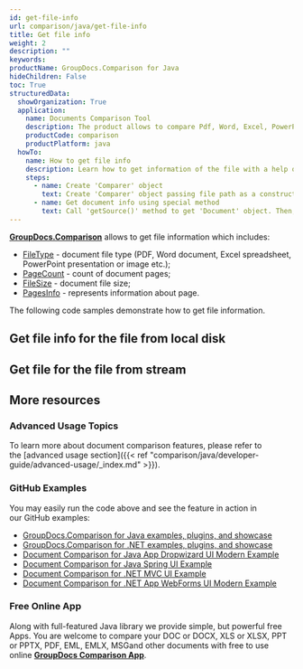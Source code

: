 ```yaml
---
id: get-file-info
url: comparison/java/get-file-info
title: Get file info
weight: 2
description: ""
keywords:
productName: GroupDocs.Comparison for Java
hideChildren: False
toc: True
structuredData:
  showOrganization: True
  application:
    name: Documents Comparison Tool
    description: The product allows to compare Pdf, Word, Excel, PowerPoint, AutoCad, Image, Code and much more file formats. Comparison API also supports accepting or rejecting changes, extracting document information and generating comparison report
    productCode: comparison
    productPlatform: java
  howTo:
    name: How to get file info
    description: Learn how to get information of the file with a help of Comparison API
    steps:
      - name: Create 'Comparer' object
        text: Create 'Comparer' object passing file path as a constructor argument
      - name: Get document info using special method
        text: Call 'getSource()' method to get 'Document' object. Then, call 'getDocumentInfo()' method of 'Document' object to get document info
---
```


**[GroupDocs.Comparison](https://products.groupdocs.com/comparison/java)** allows to get file information which includes:

- [FileType](<https://apireference.groupdocs.com/comparison/java/com.groupdocs.comparison.interfaces/IDocumentInfo#getFileType()>) - document file type (PDF, Word document, Excel spreadsheet, PowerPoint presentation or image etc.);
- [PageCount](<https://apireference.groupdocs.com/comparison/java/com.groupdocs.comparison.interfaces/IDocumentInfo#getPageCount()>) - count of document pages;
- [FileSize](<https://apireference.groupdocs.com/comparison/java/com.groupdocs.comparison.interfaces/IDocumentInfo#getSize()>) - document file size;
- [PagesInfo](<https://apireference.groupdocs.com/comparison/java/com.groupdocs.comparison.interfaces/IDocumentInfo#getPagesInfo()>) - represents information about page.

The following code samples demonstrate how to get file information.

## Get file info for the file from local disk

<script src="https://gist.github.com/groupdocs-comparison-gists/cba10d2dea13e2c62383d7e88c3e6615.js"></script>

## Get file for the file from stream

<script src="https://gist.github.com/groupdocs-comparison-gists/19baec4618b31a67fa06db5a74e68497.js"></script>

## More resources

### Advanced Usage Topics

To learn more about document comparison features, please refer to the [advanced usage section]({{< ref "comparison/java/developer-guide/advanced-usage/_index.md" >}}).

### GitHub Examples

You may easily run the code above and see the feature in action in our GitHub examples:

- [GroupDocs.Comparison for Java examples, plugins, and showcase](https://github.com/groupdocs-comparison/GroupDocs.Comparison-for-Java)
- [GroupDocs.Comparison for .NET examples, plugins, and showcase](https://github.com/groupdocs-comparison/GroupDocs.Comparison-for-.NET)
- [Document Comparison for Java App Dropwizard UI Modern Example](https://github.com/groupdocs-comparison/GroupDocs.Comparison-for-Java-Dropwizard)
- [Document Comparison for Java Spring UI Example](https://github.com/groupdocs-comparison/GroupDocs.Comparison-for-Java-Spring)
- [Document Comparison for .NET MVC UI Example](https://github.com/groupdocs-comparison/GroupDocs.Comparison-for-.NET-MVC)
- [Document Comparison for .NET App WebForms UI Modern Example](https://github.com/groupdocs-comparison/GroupDocs.Comparison-for-.NET-WebForms)

### Free Online App

Along with full-featured Java library we provide simple, but powerful free Apps.
You are welcome to compare your DOC or DOCX, XLS or XLSX, PPT or PPTX, PDF, EML, EMLX, MSGand other documents with free to use online **[GroupDocs Comparison App](https://products.groupdocs.app/comparison)**.
